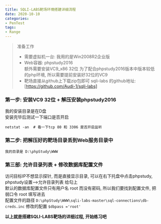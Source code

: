 ```yaml
---
title: SQLI-LABS靶场环境搭建详细流程
date: 2020-10-10
categories: 
- PenTest
tags:
- Range
---
```


>准备工作<br>
>* 需要虚拟机一台: 我用的是Win2008R2企业版<br>
>* Web容器: phpstudy2016  <br>
>     额外需要安装VC9_x86 32位 为了配合phpstudy2016版本中版本较低的php环境, 所以需要提前安装好32位的VC9<br>
>* 靶场直接从github上下载zip包即可 sqli-labs 的github地址:[https://github.com/Audi-1/sqli-labs]

### 第一步: 安装VC9 32位 + 解压安装phpstudy2016
我的安装目录是在D盘<br>
安装完毕后测试一下端口是否开启 
```
netstat -an  # 看一下tcp 80 和 3306 是否开启监听
```
### 第二步: 把解压好的靶场目录丢到Web服务目录中
```
我的目录是 D:\phpStudy\WWW
```
### 第三部: 允许目录列表 + 修改数据库配置文件
访问目标IP不想显示探针, 而是直接显示目录, 可以在右下托盘中点击phpstudy, phpstudy设置-->允许目录列表 给勾上<br>
默认的数据库配置文件只有用户名 root 而没有密码, 所以我们要找到配置文件, 把弱口令 root 填写进去<br>
配置文件的路径 `D:\phpStudy\WWW\sqli-labs-master\sql-connections\db-creds.inc`
修改的配置 `$dbpass ='root'`

**以上就是搭建SQLI-LABS靶场的详细过程, 开始练习吧**